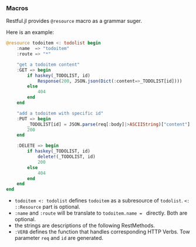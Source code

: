 ### Macros

Restful.jl provides `@resource` macro as a grammar suger.

Here is an example:

```julia
@resource todoitem <: todolist begin
    :name  => "todoitem"
    :route => "*"

    "get a todoitem content"
    :GET => begin
        if haskey(_TODOLIST, id)
            Response(200, JSON.json(Dict(:content=>_TODOLIST[id])))
        else
            404
        end
    end

    "add a todoitem with specific id"
    :PUT => begin
        _TODOLIST[id] = JSON.parse(req[:body]|>ASCIIString)["content"]
        200
    end

    :DELETE => begin
        if haskey(_TODOLIST, id)
            delete!(_TODOLIST, id)
            200
        else
            404
        end
    end
end
```

- `todoitem <: todolist` defines `todoitem` as a subresource of `todolist`. `<: ::Resource` part is optional.
- `:name` and `:route` will be translate to `todoitem.name = ` directly. Both are optional.
- the strings are descriptions of the following RestMethods.
- `:VERB` defines the function that handles corresponding HTTP Verbs. Tow parameter `req` and `id` are generated.
